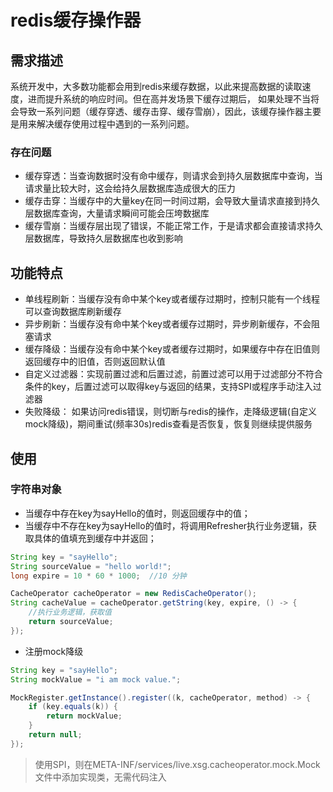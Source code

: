 # redis缓存操作器

## 需求描述

系统开发中，大多数功能都会用到redis来缓存数据，以此来提高数据的读取速度，进而提升系统的响应时间。但在高并发场景下缓存过期后，
如果处理不当将会导致一系列问题（缓存穿透、缓存击穿、缓存雪崩），因此，该缓存操作器主要是用来解决缓存使用过程中遇到的一系列问题。

### 存在问题
- 缓存穿透：当查询数据时没有命中缓存，则请求会到持久层数据库中查询，当请求量比较大时，这会给持久层数据库造成很大的压力
- 缓存击穿：当缓存中的大量key在同一时间过期，会导致大量请求直接到持久层数据库查询，大量请求瞬间可能会压垮数据库
- 缓存雪崩：当缓存层出现了错误，不能正常工作，于是请求都会直接请求持久层数据库，导致持久层数据库也收到影响

## 功能特点
- 单线程刷新：当缓存没有命中某个key或者缓存过期时，控制只能有一个线程可以查询数据库刷新缓存
- 异步刷新：当缓存没有命中某个key或者缓存过期时，异步刷新缓存，不会阻塞请求
- 缓存降级：当缓存没有命中某个key或者缓存过期时，如果缓存中存在旧值则返回缓存中的旧值，否则返回默认值
- 自定义过滤器：实现前置过滤和后置过滤，前置过滤可以用于过滤部分不符合条件的key，后置过滤可以取得key与返回的结果，支持SPI或程序手动注入过滤器
- 失败降级： 如果访问redis错误，则切断与redis的操作，走降级逻辑(自定义mock降级)，期间重试(频率30s)redis查看是否恢复，恢复则继续提供服务

## 使用
### 字符串对象
* 当缓存中存在key为sayHello的值时，则返回缓存中的值；
* 当缓存中不存在key为sayHello的值时，将调用Refresher执行业务逻辑，获取具体的值填充到缓存中并返回；
```java
String key = "sayHello";
String sourceValue = "hello world!";
long expire = 10 * 60 * 1000;  //10 分钟

CacheOperator cacheOperator = new RedisCacheOperator();
String cacheValue = cacheOperator.getString(key, expire, () -> {
    //执行业务逻辑，获取值
    return sourceValue;
});
```
* 注册mock降级
```java
String key = "sayHello";
String mockValue = "i am mock value.";

MockRegister.getInstance().register((k, cacheOperator, method) -> {
    if (key.equals(k)) {
        return mockValue;
    }
    return null;
});
```
>  使用SPI，则在META-INF/services/live.xsg.cacheoperator.mock.Mock文件中添加实现类，无需代码注入
